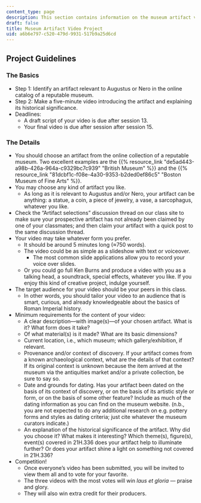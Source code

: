 ```yaml
---
content_type: page
description: This section contains information on the museum artifact video project.
draft: false
title: Museum Artifact Video Project
uid: a6b6e797-c520-479d-9931-517b9a25d6cd
---
```

## Project Guidelines

### The Basics

- Step 1: Identify an artifact relevant to Augustus or Nero in the online catalog of a reputable museum.
- Step 2: Make a five-minute video introducing the artifact and explaining its historical significance.
- Deadlines:
    - A draft script of your video is due after session 13.
    - Your final video is due after session after session 15.

### The Details

- You should choose an artifact from the online collection of a reputable museum. Two excellent examples are the {{% resource_link "de5ad443-a98b-426a-964a-c9329bc7c939" "British Museum" %}} and the {{% resource_link "81dcbf1c-f08e-4a30-9353-b2ded0ef86c5" "Boston Museum of Fine Arts" %}}.
- You may choose any kind of artifact you like.
    - As long as it is relevant to Augustus and/or Nero, your artifact can be anything: a statue, a coin, a piece of jewelry, a vase, a sarcophagus, whatever you like.
- Check the “Artifact selections” discussion thread on our class site to make sure your prospective artifact has not already been claimed by one of your classmates; and then claim your artifact with a quick post to the same discussion thread.
- Your video may take whatever form you prefer.
    - It should be around 5 minutes long (≈750 words).
    - The video could be as simple as a slideshow with text or voiceover.
        - The most common slide applications allow you to record your voice over slides.
    - Or you could go full Ken Burns and produce a video with you as a talking head, a soundtrack, special effects, whatever you like. If you enjoy this kind of creative project, indulge yourself.
- The target audience for your video should be your peers in this class.
    - In other words, you should tailor your video to an audience that is smart, curious, and already knowledgeable about the basics of Roman Imperial history.
- Minimum requirements for the content of your video:
    - A clear description—with image(s)—of your chosen artifact. What is it? What form does it take?
    - Of what material(s) is it made? What are its basic dimensions? 
    - Current location, i.e., which museum; which gallery/exhibition, if relevant.
    - Provenance and/or context of discovery. If your artifact comes from a known archaeological context, what are the details of that context? If its original context is unknown because the item arrived at the museum via the antiquities market and/or a private collection, be sure to say so.
    - Date and grounds for dating. Has your artifact been dated on the basis of its context of discovery, or on the basis of its artistic style or form, or on the basis of some other feature? Include as much of the dating information as you can find on the museum website. (n.b., you are not expected to do any additional research on e.g. pottery forms and styles as dating criteria; just cite whatever the museum curators indicate.)
    - An explanation of the historical significance of the artifact. Why did you choose it? What makes it interesting? Which theme(s), figure(s), event(s) covered in 21H.336 does your artifact help to illuminate further? Or does your artifact shine a light on something not covered in 21H.336?
- Competition!
    - Once everyone’s video has been submitted, you will be invited to view them all and to vote for your favorite.
    - The three videos with the most votes will win *laus et gloria —* praise and glory.
    - They will also win extra credit for their producers.